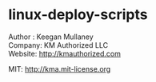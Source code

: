 linux-deploy-scripts
====================

Author : Keegan Mullaney  
Company: KM Authorized LLC  
Website: http://kmauthorized.com

MIT: http://kma.mit-license.org